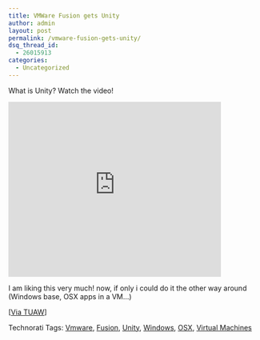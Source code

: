 ```yaml
---
title: VMWare Fusion gets Unity
author: admin
layout: post
permalink: /vmware-fusion-gets-unity/
dsq_thread_id:
  - 26015913
categories:
  - Uncategorized
---
```

What is Unity? Watch the video!

<embed src="http://www.youtube.com/v/JIApJMzGzDQ" width="425" height="350" type="application/x-shockwave-flash">
  </p> 
  
  <p>
    I am liking this very much! now, if only i could do it the other way around (Windows base, OSX apps in a VM&#8230;)
  </p>
  
  <p>
    [<a href="http://feeds.tuaw.com/~r/weblogsinc/tuaw/~3/122734719/">Via TUAW</a>]
  </p>
  
  <div class="wlWriterSmartContent" id="0767317B-992E-4b12-91E0-4F059A8CECA8:ab197d25-625a-4ef2-9b81-1ec9dbe4e560" style="padding-right:0px;display:inline;padding-left:0px;padding-bottom:0px;margin:0px;padding-top:0px;">
    Technorati Tags: <a href="http://technorati.com/tags/Vmware" rel="tag">Vmware</a>, <a href="http://technorati.com/tags/Fusion" rel="tag">Fusion</a>, <a href="http://technorati.com/tags/Unity" rel="tag">Unity</a>, <a href="http://technorati.com/tags/Windows" rel="tag">Windows</a>, <a href="http://technorati.com/tags/OSX" rel="tag">OSX</a>, <a href="http://technorati.com/tags/Virtual%20Machines" rel="tag">Virtual Machines</a>
  </div></p> 
  
  <p>
    </embed>
  </p>